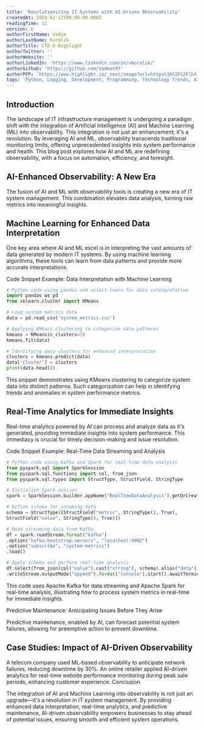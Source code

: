 ```yaml
---
title: 'Revolutionizing IT Systems with AI-Driven Observability'
createdAt: 2024-02-12T00:00:00.000Z
readingTime: 11
version: b
authorFirstName: Vadim
authorLastName: Korolik
authorTitle: CTO @ Highlight
authorTwitter: ''
authorWebsite: ''
authorLinkedIn: 'https://www.linkedin.com/in/vkorolik/'
authorGithub: 'https://github.com/Vadman97'
authorPFP: 'https://www.highlight.io/_next/image?url=https%3A%2F%2Flh3.googleusercontent.com%2Fa-%2FAOh14Gh1k7XsVMGxHMLJZ7qesyddqn1y4EKjfbodEYiY%3Ds96-c&w=3840&q=75'
tags: 'Python, Logging, Development, Programming, Technology Trends, AI in Observability'
---
```


## Introduction

The landscape of IT infrastructure management is undergoing a paradigm shift with the integration of Artificial Intelligence (AI) and Machine Learning (ML) into observability. This integration is not just an enhancement; it's a revolution. By leveraging AI and ML, observability transcends traditional monitoring limits, offering unprecedented insights into system performance and health. This blog post explores how AI and ML are redefining observability, with a focus on automation, efficiency, and foresight.

## AI-Enhanced Observability: A New Era

The fusion of AI and ML with observability tools is creating a new era of IT system management. This combination elevates data analysis, turning raw metrics into meaningful insights.

## Machine Learning for Enhanced Data Interpretation

One key area where AI and ML excel is in interpreting the vast amounts of data generated by modern IT systems. By using machine learning algorithms, these tools can learn from data patterns and provide more accurate interpretations.

Code Snippet Example: Data Interpretation with Machine Learning

```python
# Python code using pandas and scikit-learn for data interpretation
import pandas as pd
from sklearn.cluster import KMeans

# Load system metrics data
data = pd.read_csv('system_metrics.csv')

# Applying KMeans clustering to categorize data patterns
kmeans = KMeans(n_clusters=3)
kmeans.fit(data)

# Identifying data clusters for enhanced interpretation
clusters = kmeans.predict(data)
data['Cluster'] = clusters
print(data.head())
```
This snippet demonstrates using KMeans clustering to categorize system data into distinct patterns. Such categorization can help in identifying trends and anomalies in system performance metrics.

## Real-Time Analytics for Immediate Insights

Real-time analytics powered by AI can process and analyze data as it's generated, providing immediate insights into system performance. This immediacy is crucial for timely decision-making and issue resolution.

Code Snippet Example: Real-Time Data Streaming and Analysis

```python
# Python code using Kafka and Spark for real-time data analysis
from pyspark.sql import SparkSession
from pyspark.sql.functions import col, from_json
from pyspark.sql.types import StructType, StructField, StringType

# Initialize Spark session
spark = SparkSession.builder.appName("RealTimeDataAnalysis").getOrCreate()

# Define schema for incoming data
schema = StructType([StructField("metric", StringType(), True),
StructField("value", StringType(), True)])

# Read streaming data from Kafka
df = spark.readStream.format("kafka")
.option("kafka.bootstrap.servers", "localhost:9092")
.option("subscribe", "system-metrics")
.load()

# Apply schema and perform real-time analysis
df.select(from_json(col("value").cast("string"), schema).alias("data"))
.writeStream.outputMode("append").format("console").start().awaitTermination()
```
This code uses Apache Kafka for data streaming and Apache Spark for real-time analysis, illustrating how to process system metrics in real-time for immediate insights.

Predictive Maintenance: Anticipating Issues Before They Arise

Predictive maintenance, enabled by AI, can forecast potential system failures, allowing for preemptive action to prevent downtime.

## Case Studies: Impact of AI-Driven Observability

A telecom company used ML-based observability to anticipate network failures, reducing downtime by 30%.
An online retailer applied AI-driven analytics for real-time website performance monitoring during peak sale periods, enhancing customer experience.
Conclusion

The integration of AI and Machine Learning into observability is not just an upgrade—it's a revolution in IT system management. By providing enhanced data interpretation, real-time analytics, and predictive maintenance, AI-driven observability empowers businesses to stay ahead of potential issues, ensuring smooth and efficient system operations.

